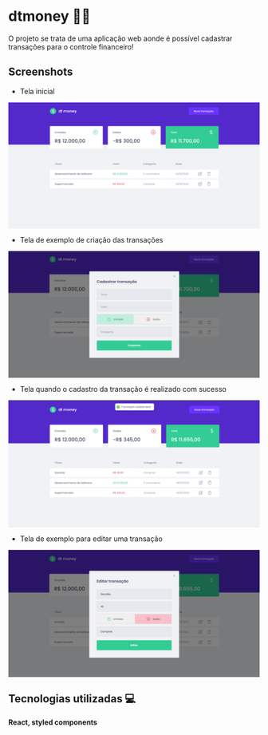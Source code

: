 # dtmoney 💸💜

O projeto se trata de uma aplicação web aonde é possível cadastrar transações para o controle financeiro!

## Screenshots

- Tela inicial

<img align="center" src="https://github.com/Jeanduarty/dtmoney/blob/main/public/home.png">

- Tela de exemplo de criação das transações

<img align="center" src="https://github.com/Jeanduarty/dtmoney/blob/main/public/newTransaction.png">

- Tela quando o cadastro da transação é realizado com sucesso 

<img align="center" src="https://github.com/Jeanduarty/dtmoney/blob/main/public/registeredTransaction.png">

- Tela de exemplo para editar uma transação 

<img align="center" src="https://github.com/Jeanduarty/dtmoney/blob/main/public/editTransaction.png">

## Tecnologias utilizadas 💻

**React, styled components** 


